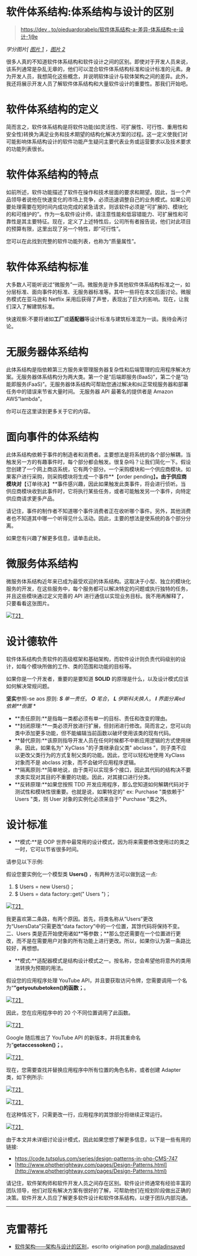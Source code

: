 # 软件体系结构:体系结构与设计的区别

> [https://dev . to/oieduardorabelo/软件体系结构-a-差异-体系结构-e-设计-1j9e](https://dev.to/oieduardorabelo/arquitetura-de-software-a-diferenca-entre-arquitetura-e-design-1j9e)

*学分图片[ [图片 1](https://unsplash.com/photos/wVoMvN5NsU0) ，[图片 2](https://unsplash.com/photos/kP1AxmCyEXM)*

很多人真的不知道软件体系结构和软件设计之间的区别。即使对于开发人员来说，该系列通常是杂乱无章的，他们可以混合软件体系结构标准和设计标准的元素。身为开发人员，我想简化这些概念，并说明软体设计与软体架构之间的差异。此外，我还将展示开发人员了解软件体系结构和大量软件设计的重要性。那我们开始吧。

# [](#a-defini%C3%A7%C3%A3o-de-arquitetura-de-software)软件体系结构的定义

简而言之，软件体系结构是将软件功能(如灵活性、可扩展性、可行性、重用性和安全性)转换为满足业务和技术期望的结构化解决方案的过程。这一定义使我们对可能影响体系结构设计的软件功能产生疑问主要代表业务或运营要求以及技术要求的功能列表很长。

# [](#as-caracter%C3%ADsticas-da-arquitetura-de-software)软件体系结构的特点

如前所述，软件功能描述了软件在操作和技术层面的要求和期望。因此，当一个产品领导者说他在快速变化的市场上竞争，必须迅速调整自己的业务模式。如果公司要处理需要在短时间内成功完成的紧急请求，则该软件必须是“可扩展的、模块化的和可维护的”。作为一名软件设计师，请注意性能和低容错能力、可扩展性和可靠性是其主要特征。现在，定义了上述特性后，公司所有者报告说，他们对此项目的预算有限，这里出现了另一个特性，即“可行性”。

您可以在此找到完整的软件功能列表，也称为“质量属性”。

# [](#padr%C3%B5es-de-arquitetura-de-software)软件体系结构标准

大多数人可能听说过“微服务”一词。微服务是许多其他软件体系结构标准之一，如分层标准、面向事件的标准、无服务器标准等。其中一些将在本文后面讨论。微服务模式在亚马逊和 Netflix 采用后获得了声誉，表现出了巨大的影响。现在，让我们深入了解建筑标准。

快速观察:不要将诸如**工厂**或**适配器**等设计标准与建筑标准混为一谈。我待会再讨论。

# [](#arquitetura-serverless)无服务器体系结构

此体系结构是指依赖第三方服务来管理服务器复杂性和后端管理的应用程序解决方案。无服务器体系结构分为两大类。第一个是“后端即服务(BaaS)”，第二个是“功能即服务(FaaS)”。无服务器体系结构可帮助您通过解决和纠正常规服务器和部署任务中的错误来节省大量时间。
无服务器 API 最著名的提供者是 Amazon AWS“lambda”。

你可以在这里读到更多关于它的内容。

# [](#arquitetura-orientada-a-eventos)面向事件的体系结构

此体系结构依赖于事件的制造者和消费者。主要想法是将系统的各个部分解耦，当触发另一方的有趣事件时，每个部分都会触发。很复杂吗？让我们简化一下。假设您创建了一个网上商店系统，它有两个部分。一个采购模块和一个供应商模块。如果客户进行采购，则采购模块将生成一个事件**【order pending】**。由于供应商模块对**【订单待决】**事件感兴趣，因此如果触发此类事件，将会进行侦听。当供应商模块收到此事件时，它将执行某些任务，或者可能触发另一个事件，向特定供应商请求更多产品。

请记住，事件的制作者不知道哪个事件消费者正在收听哪个事件。另外，其他消费者也不知道其中哪一个听得见什么活动。因此，主要的想法是使系统的各个部分分离。

如果您有兴趣了解更多信息，请单击此处。

# [](#arquitetura-de-microsservi%C3%A7os)微服务体系结构

微服务体系结构近年来已成为最受欢迎的体系结构。这取决于小型、独立的模块化服务的开发，在这些服务中，每个服务都可以解决特定的问题或执行独特的任务，并且这些模块通过定义完善的 API 进行通信以实现业务目标。我不用再解释了，只要看看这张图片。

[![](img/2b7cb87436e7f79cc0b297cb85b497a7.png)T2】](https://res.cloudinary.com/practicaldev/image/fetch/s--EQ9Jgxu_--/c_limit%2Cf_auto%2Cfl_progressive%2Cq_auto%2Cw_880/https://miro.medium.com/1%2A4CPN7s890JsY9tEI4CRTDQ.png)

# [](#design-de-software)设计德软件

软件体系结构负责软件的高级框架和基础架构，而软件设计则负责代码级别的设计，如每个模块所做的工作、类的范围和功能的目标等。

如果你是一个开发者，重要的是要知道 **SOLID** 的原理是什么，以及设计模式应该如何解决常规问题。

**坚实**参照-se aos 原则: ***S** 单一责任*， ***‌O** 笔合*， ***‌L** 伊斯科夫换人*， ***‌I** 界面分离*e*d‌
依赖**倒置* *

*   **责任原则:**是指每一类都必须有单一的目标、责任和改变的理由。
*   **封闭原理:**一类必须开放进行扩展，但封闭进行修改。简而言之，您可以向类中添加更多功能，但不能编辑当前函数以破坏使用该类的现有代码。
*   **替代原则:**该原则指导开发人员在任何时候都不中断应用逻辑的方式使用继承。因此，如果名为" XyClass "的子类继承自父类" abclass "，则子类不应以更改父类行为的方式复制父类的功能。因此，您可以轻松地使用 XyClass 对象而不是 abclass 对象，而不会破坏应用程序逻辑。
*   **隔离原则:**简单地说，由于类可以实现多个接口，因此其代码的结构决不要求类实现对其目的不重要的功能。因此，对其接口进行分类。
*   **反转原理:**如果您按照 TDD 开发应用程序，那么您知道如何解耦代码对于测试性和模块性很重要。也就是说，如果特定的" ex: Purchase "类依赖于" Users "类，则 User 对象的实例化必须来自于" Purchase "类之外。

# [](#padr%C3%B5es-de-design)设计标准

*   **模式:**是 OOP 世界中最常用的设计模式，因为将来需要修改使用过的类之一时，它可以节省很多时间。

请参见以下示例:

假设您要实例化一个模型类 **Users()** ，有两种方法可以做到这一点:

1.  $ Users = new Users()；
2.  $ Users = data factory::get(" Users ")；

[![](img/1e576363122da869336eee4b76e41cd7.png)T2】](https://res.cloudinary.com/practicaldev/image/fetch/s--1tx010vy--/c_limit%2Cf_auto%2Cfl_progressive%2Cq_auto%2Cw_880/https://miro.medium.com/0%2AAEKNgJIc--U8znNj.png)

我更喜欢第二条路，有两个原因。首先，将类名称从“Users”更改为“UsersData”只需更改“data factory”中的一个位置，其馀代码将保持不变。二、Users 类是否开始使用诸如**等参数；**那么您还需要在一个位置进行更改，而不是在需要用户对象的所有功能上进行更改。所以，如果你认为第一条路比较好，再想想。

*   **模式:**适配器模式是结构设计模式之一。按名称，您会希望他将意外的类用法转换为预期的用法。

假设您的应用程序处理 YouTube API，并且要获取访问令牌，您需要调用一个名为“**”getyoutubetoken()的函数；**。

[![](img/df9d200228991c4d8311e60ff584baac.png)T2】](https://res.cloudinary.com/practicaldev/image/fetch/s--jn81HNph--/c_limit%2Cf_auto%2Cfl_progressive%2Cq_auto%2Cw_880/https://miro.medium.com/0%2ATuX83nps-nqVeHfh.png)

因此，您在应用程序中的 20 个不同位置调用了此函数。

[![](img/50b102a8273357a31630474848998bfc.png)T2】](https://res.cloudinary.com/practicaldev/image/fetch/s--mqAaS9d4--/c_limit%2Cf_auto%2Cfl_progressive%2Cq_auto%2Cw_880/https://miro.medium.com/0%2ARwcVkbTz5EAe8E8U.png)

Google 随后推出了 YouTube API 的新版本，并将其重命名为“**getaccessoken()；**。

[![](img/cc8748f6b2397a2a56be440e563ad3f2.png)T2】](https://res.cloudinary.com/practicaldev/image/fetch/s--D8LqFmuj--/c_limit%2Cf_auto%2Cfl_progressive%2Cq_auto%2Cw_880/https://miro.medium.com/0%2AqzGMIhXGLgnjlUNj.png)

现在，您需要查找并替换应用程序中所有位置的角色名称，或者创建 Adapter 类，如下例所示:

[![](img/19372405d2e27992f3eef0b0614f6df7.png)T2】](https://res.cloudinary.com/practicaldev/image/fetch/s--g-seKkXY--/c_limit%2Cf_auto%2Cfl_progressive%2Cq_auto%2Cw_880/https://miro.medium.com/0%2Ao_ID948yAZmqdJE8.png)

[![](img/c3698c0fca9edd555fb2bb92de8e2f50.png)T2】](https://res.cloudinary.com/practicaldev/image/fetch/s--uwZmEeRk--/c_limit%2Cf_auto%2Cfl_progressive%2Cq_auto%2Cw_880/https://miro.medium.com/max/600/0%2ASwNrzpqoLEH6rf4c.png)

在这种情况下，只需更改一行，应用程序的其馀部分将继续正常运行。

[![](img/fbcf78668de3567ce2b052f812fac998.png)T2】](https://res.cloudinary.com/practicaldev/image/fetch/s---AaC7qnH--/c_limit%2Cf_auto%2Cfl_progressive%2Cq_auto%2Cw_880/https://miro.medium.com/0%2An-p9Qm2NBUVomLQi.png)

由于本文并未详细讨论设计模式，因此如果您想了解更多信息，以下是一些有用的链接:

*   https://code.tutsplus.com/series/design-patterns-in-php-CMS-747
*   [http://www.phptherightway.com/pages/Design-Patterns.html](http://www.phptherightway.com/pages/Design-Patterns.html)

请记住，软件架构师和软件开发人员之间存在区别。软件设计师通常有经验丰富的团队领导，他们对现有解决方案有很好的了解，可帮助他们在规划阶段做出正确的决策。软件开发人员应了解更多软件设计和软件体系结构，以便于团队内部沟通。

* * *

# [](#cr%C3%A9ditos)克雷蒂托

*   [软件架构——架构与设计的区别](https://codeburst.io/software-architecture-the-difference-between-architecture-and-design-7936abdd5830)，escrito origination por[@ maladinsayed](https://codeburst.io/@maladdinsayed)